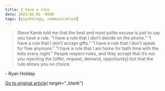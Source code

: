 ```yaml
---
title: I have a rule
date: 2023-01-01 -0500
tags: [psychology, communication]
---
```


> Steve Kamb told me that the best and most polite excuse is just to say you have a rule. “I have a rule that I don’t decide on the phone.” “I have a rule that I don’t accept gifts.” “I have a rule that I don’t speak for free anymore.” “I have a rule that I am home for bath time with the kids every night.” People respect rules, and they accept that it’s not you rejecting the [offer, request, demand, opportunity] but that the rule allows you no choice. 

\- Ryan Holiday

[Go to original article](https://ryanholiday.net/33-things?utm_source=pronouncedjerry&utm_medium=blog&utm_campaign=posts){:target="_blank"}